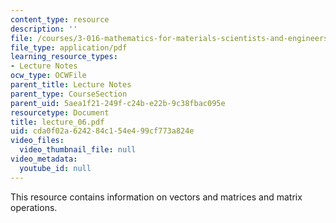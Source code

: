 ```yaml
---
content_type: resource
description: ''
file: /courses/3-016-mathematics-for-materials-scientists-and-engineers-fall-2005/cda0f02a624284c154e499cf773a824e_lecture_06.pdf
file_type: application/pdf
learning_resource_types:
- Lecture Notes
ocw_type: OCWFile
parent_title: Lecture Notes
parent_type: CourseSection
parent_uid: 5aea1f21-249f-c24b-e22b-9c38fbac095e
resourcetype: Document
title: lecture_06.pdf
uid: cda0f02a-6242-84c1-54e4-99cf773a824e
video_files:
  video_thumbnail_file: null
video_metadata:
  youtube_id: null
---
```

This resource contains information on vectors and matrices and matrix operations.